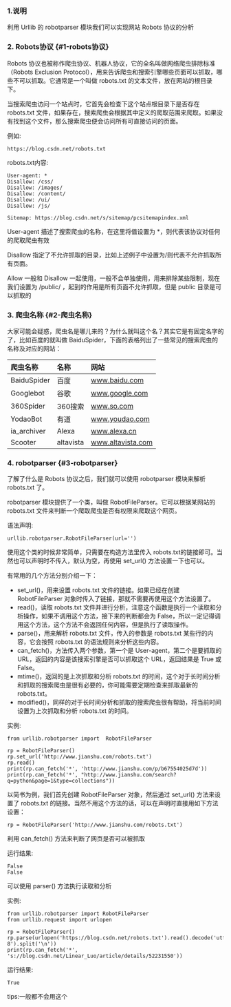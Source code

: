 ### 1.说明

利用 Urllib 的 robotparser 模块我们可以实现网站 Robots 协议的分析

### 2. Robots协议 {#1-robots协议}

Robots 协议也被称作爬虫协议、机器人协议，它的全名叫做网络爬虫排除标准（Robots Exclusion Protocol），用来告诉爬虫和搜索引擎哪些页面可以抓取，哪些不可以抓取。它通常是一个叫做 robots.txt 的文本文件，放在网站的根目录下。

当搜索爬虫访问一个站点时，它首先会检查下这个站点根目录下是否存在 robots.txt 文件，如果存在，搜索爬虫会根据其中定义的爬取范围来爬取。如果没有找到这个文件，那么搜索爬虫便会访问所有可直接访问的页面。

例如:

```
https://blog.csdn.net/robots.txt
```

robots.txt内容:

```
User-agent: *
Disallow: /css/
Disallow: /images/
Disallow: /content/
Disallow: /ui/
Disallow: /js/

Sitemap: https://blog.csdn.net/s/sitemap/pcsitemapindex.xml
```

User-agent 描述了搜索爬虫的名称，在这里将值设置为 \*，则代表该协议对任何的爬取爬虫有效

Disallow 指定了不允许抓取的目录，比如上述例子中设置为/则代表不允许抓取所有页面。

Allow 一般和 Disallow 一起使用，一般不会单独使用，用来排除某些限制，现在我们设置为 /public/ ，起到的作用是所有页面不允许抓取，但是 public 目录是可以抓取的

### 3. 爬虫名称 {#2-爬虫名称}

大家可能会疑惑，爬虫名是哪儿来的？为什么就叫这个名？其实它是有固定名字的了，比如百度的就叫做 BaiduSpider，下面的表格列出了一些常见的搜索爬虫的名称及对应的网站：

| 爬虫名称 | 名称 | 网站 |
| :--- | :--- | :--- |
| BaiduSpider | 百度 | www.baidu.com |
| Googlebot | 谷歌 | www.google.com |
| 360Spider | 360搜索 | www.so.com |
| YodaoBot | 有道 | www.youdao.com |
| ia\_archiver | Alexa | www.alexa.cn |
| Scooter | altavista | www.altavista.com |

### 4. robotparser {#3-robotparser}

了解了什么是 Robots 协议之后，我们就可以使用 robotparser 模块来解析 robots.txt 了。

robotparser 模块提供了一个类，叫做 RobotFileParser。它可以根据某网站的 robots.txt 文件来判断一个爬取爬虫是否有权限来爬取这个网页。

语法声明:

```
urllib.robotparser.RobotFileParser(url='')
```

使用这个类的时候非常简单，只需要在构造方法里传入 robots.txt的链接即可。当然也可以声明时不传入，默认为空，再使用 set\_url\(\) 方法设置一下也可以。

有常用的几个方法分别介绍一下：

* set\_url\(\)，用来设置 robots.txt 文件的链接。如果已经在创建 RobotFileParser 对象时传入了链接，那就不需要再使用这个方法设置了。
* read\(\)，读取 robots.txt 文件并进行分析，注意这个函数是执行一个读取和分析操作，如果不调用这个方法，接下来的判断都会为 False，所以一定记得调用这个方法，这个方法不会返回任何内容，但是执行了读取操作。
* parse\(\)，用来解析 robots.txt 文件，传入的参数是 robots.txt 某些行的内容，它会按照 robots.txt 的语法规则来分析这些内容。
* can\_fetch\(\)，方法传入两个参数，第一个是 User-agent，第二个是要抓取的 URL，返回的内容是该搜索引擎是否可以抓取这个 URL，返回结果是 True 或 False。
* mtime\(\)，返回的是上次抓取和分析 robots.txt 的时间，这个对于长时间分析和抓取的搜索爬虫是很有必要的，你可能需要定期检查来抓取最新的 robots.txt。
* modified\(\)，同样的对于长时间分析和抓取的搜索爬虫很有帮助，将当前时间设置为上次抓取和分析 robots.txt 的时间。

实例:

```
from urllib.robotparser import  RobotFileParser

rp = RobotFileParser()
rp.set_url('http://www.jianshu.com/robots.txt')
rp.read()
print(rp.can_fetch('*', 'http://www.jianshu.com/p/b67554025d7d'))
print(rp.can_fetch('*', "http://www.jianshu.com/search?q=python&page=1&type=collections"))
```

以简书为例，我们首先创建 RobotFileParser 对象，然后通过 set\_url\(\) 方法来设置了 robots.txt 的链接。当然不用这个方法的话，可以在声明时直接用如下方法设置：

```
rp = RobotFileParser('http://www.jianshu.com/robots.txt')
```

利用 can\_fetch\(\) 方法来判断了网页是否可以被抓取

运行结果:

```
False
False
```

可以使用 parser\(\) 方法执行读取和分析

实例:

```
from urllib.robotparser import RobotFileParser
from urllib.request import urlopen

rp = RobotFileParser()
rp.parse(urlopen('https://blog.csdn.net/robots.txt').read().decode('utf-8').split('\n'))
print(rp.can_fetch('*', 's://blog.csdn.net/Linear_Luo/article/details/52231550'))
```

运行结果:

```
True
```

tips:一般都不会用这个

